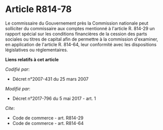 # Article R814-78

Le commissaire du Gouvernement près la Commission nationale peut solliciter du commissaire aux comptes mentionné à l'article
R. 814-29 un rapport spécial sur les conditions financières de la cession des parts sociales ou titres de capital afin de
permettre à la commission d'examiner, en application de l'article R. 814-64, leur conformité avec les dispositions
législatives ou réglementaires.

**Liens relatifs à cet article**

_Codifié par_:

  - Décret n°2007-431 du 25 mars 2007

_Modifié par_:

  - Décret n°2017-796 du 5 mai 2017 - art. 1

_Cite_:

  - Code de commerce - art. R814-29
  - Code de commerce - art. R814-64
